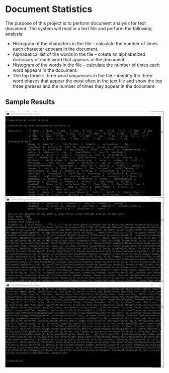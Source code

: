 # Document Statistics
The purpose of this project is to perform document analysis for text document.  The system will read in a text file and perform the following analysis:	
* Histogram of the characters in the file – calculate the number of times each character appears in the document.	
* Alphabetical list of the words in the file – create an alphabetized dictionary of each word that appears in the document. 	
* Histogram of the words in the file – calculate the number of times each word appears in the document.	
* The top three – three word sequences in the file – identify the three word phases that appear the most often in the text file and show the top three phrases and the number of times they appear in the document.
## Sample Results
![](https://github.com/fengvyi/Document-Statistics/blob/master/The%2BDaemon%2Bof%2Bthe%2BWorld1.png)
![](https://github.com/fengvyi/Document-Statistics/blob/master/The%2BDaemon%2Bof%2Bthe%2BWorld2.png)
![](https://github.com/fengvyi/Document-Statistics/blob/master/The%2BDaemon%2Bof%2Bthe%2BWorld3.png)
